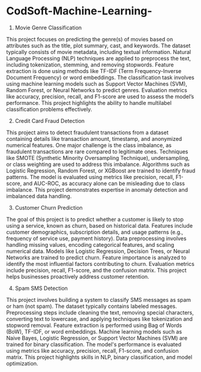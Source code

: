 # CodSoft-Machine-Learning-

1. Movie Genre Classification
   
This project focuses on predicting the genre(s) of movies based on attributes such as the title, plot summary, cast, and keywords. The dataset typically consists of movie metadata, including textual information. Natural Language Processing (NLP) techniques are applied to preprocess the text, including tokenization, stemming, and removing stopwords. Feature extraction is done using methods like TF-IDF (Term Frequency-Inverse Document Frequency) or word embeddings. The classification task involves using machine learning models such as Support Vector Machines (SVM), Random Forest, or Neural Networks to predict genres. Evaluation metrics like accuracy, precision, recall, and F1-score are used to assess the model’s performance. This project highlights the ability to handle multilabel classification problems effectively.

2. Credit Card Fraud Detection
   
This project aims to detect fraudulent transactions from a dataset containing details like transaction amount, timestamp, and anonymized numerical features. One major challenge is the class imbalance, as fraudulent transactions are rare compared to legitimate ones. Techniques like SMOTE (Synthetic Minority Oversampling Technique), undersampling, or class weighting are used to address this imbalance. Algorithms such as Logistic Regression, Random Forest, or XGBoost are trained to identify fraud patterns. The model is evaluated using metrics like precision, recall, F1-score, and AUC-ROC, as accuracy alone can be misleading due to class imbalance. This project demonstrates expertise in anomaly detection and imbalanced data handling.

3. Customer Churn Prediction
   
The goal of this project is to predict whether a customer is likely to stop using a service, known as churn, based on historical data. Features include customer demographics, subscription details, and usage patterns (e.g., frequency of service use, payment history). Data preprocessing involves handling missing values, encoding categorical features, and scaling numerical data. Models like Logistic Regression, Decision Trees, or Neural Networks are trained to predict churn. Feature importance is analyzed to identify the most influential factors contributing to churn. Evaluation metrics include precision, recall, F1-score, and the confusion matrix. This project helps businesses proactively address customer retention.

4. Spam SMS Detection
   
This project involves building a system to classify SMS messages as spam or ham (not spam). The dataset typically contains labeled messages. Preprocessing steps include cleaning the text, removing special characters, converting text to lowercase, and applying techniques like tokenization and stopword removal. Feature extraction is performed using Bag of Words (BoW), TF-IDF, or word embeddings. Machine learning models such as Naive Bayes, Logistic Regression, or Support Vector Machines (SVM) are trained for binary classification. The model's performance is evaluated using metrics like accuracy, precision, recall, F1-score, and confusion matrix. This project highlights skills in NLP, binary classification, and model optimization.
